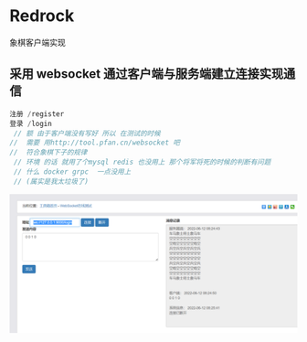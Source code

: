 # Redrock
象棋客户端实现
##  采用 websocket 通过客户端与服务端建立连接实现通信
~~~go
注册 /register  
登录 /login
 // 额 由于客户端没有写好 所以 在测试的时候 
//  需要 用http://tool.pfan.cn/websocket 吧
//  符合象棋下子的规律
 // 环境 的话 就用了个mysql redis 也没用上 那个将军将死的时候的判断有问题
 // 什么 docker grpc  一点没用上
 // (属实是我太垃圾了)
~~~
<img src="./utils/img.png" alt="li"/>